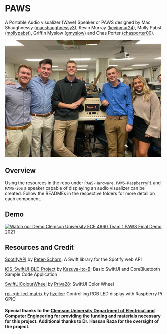 # PAWS

A Portable Audio visualizer (Wave) Speaker or PAWS designed by Mac Shaughnessy ([macshaughnessy3](https://github.com/macshaughnessy3)), Kevin Murray ([kevinmur24](https://github.com/kevinmur24)), Molly Pabst ([mollypabst](https://github.com/mollypabst)), Griffin Myslow ([gmyslow](https://github.com/gmyslow)) and Chas Porter ([chasporter00](https://github.com/chasporter00)).

<img src="Assets/Clemson University ECE 4960 Team 1 PAWS Team Picture.jpeg" alt="Clemson University ECE 4960 Team 1 PAWS Team Picture" width="500"/>

## Overview

Using the resources in the repo under `PAWS-Hardware`, `PAWS-RaspberryPi` and `PAWS-iOS` a speaker capable of displaying an audio visualizer can be created. Follow the READMEs in the respective folders for more detail on each component.

## Demo

[<img src="Assets/Clemson University ECE 4960 Team 1 PAWS Final Demo 2021 Intro.png" alt="Watch our Demo Clemson University ECE 4960 Team 1 PAWS Final Demo 2021" width="500"/>](https://youtu.be/1Z3RVu9GiV0)

## Resources and Credit

[SpotifyAPI](https://github.com/Peter-Schorn/SpotifyAPI) by [Peter-Schorn](https://github.com/Peter-Schorn): A Swift library for the Spotify web API

[iOS-SwiftUI-BLE-Project](https://github.com/Kazuya-Ito-B/iOS-SwiftUI-BLE-Project) by [Kazuya-Ito-B](https://github.com/Kazuya-Ito-B): Basic SwiftUI and CoreBluetooth Sample Code Application

[SwiftUIColourWheel](https://github.com/Priva28/SwiftUIColourWheel) by [Priva28](https://github.com/Priva28): SwiftUI Color Wheel

[rpi-rgb-led-matrix](https://github.com/hzeller/rpi-rgb-led-matrix) by [hzeller](https://github.com/hzeller): Controlling RGB LED display with Raspberry Pi GPIO

#### Special thanks to the [Clemson University Department of Electrical and Computer Engineering](https://www.clemson.edu/cecas/departments/ece/academics/undergrad/seniordesign.html) for providing the funding and materials necessary for this project. Additional thanks to Dr. Hassan Raza for the oversight of the project.
